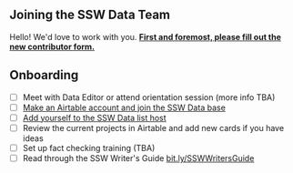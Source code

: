 ## Joining the SSW Data Team
Hello! We'd love to work with you. **[First and foremost, please fill out the new contributor form.](https://southsideweekly.com/contribute/)** 

## Onboarding
- [ ] Meet with Data Editor or attend orientation session (more info TBA)
- [ ] [Make an Airtable account and join the SSW Data base](https://airtable.com/invite/l?inviteId=invAQfi8uLx7Dxw3V&inviteToken=07ff31f909a5285ed45fd6a5afa91addda2c68b52a8c430f50b0b8830fdfd8e1)
- [ ] [Add yourself to the SSW Data list host](https://groups.google.com/forum/#!forum/ssw-data)
- [ ] Review the current projects in Airtable and add new cards if you have ideas
- [ ] Set up fact checking training (TBA)
- [ ] Read through the SSW Writer's Guide [bit.ly/SSWWritersGuide](http://bit.ly/SSWWritersGuide)
